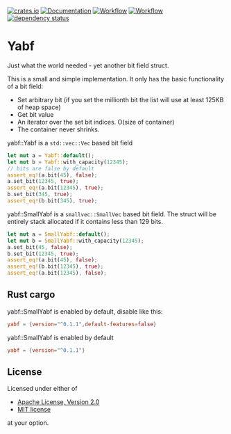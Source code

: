 [![crates.io](https://img.shields.io/crates/v/yabf.svg)](https://crates.io/crates/yabf)
[![Documentation](https://docs.rs/yabf/badge.svg)](https://docs.rs/yabf)
[![Workflow](https://github.com/eadf/yabf.rs/workflows/Rust/badge.svg)](https://github.com/eadf/yabf.rs/workflows/Rust/badge.svg)
[![Workflow](https://github.com/eadf/yabf.rs/workflows/Clippy/badge.svg)](https://github.com/eadf/yabf.rs/workflows/Clippy/badge.svg)
[![dependency status](https://deps.rs/crate/yabf/0.1.2/status.svg)](https://deps.rs/crate/yabf/0.1.2)

# Yabf
Just what the world needed - yet another bit field struct.

This is a small and simple implementation. It only has the basic functionality of a bit field:
 * Set arbitrary bit (if you set the millionth bit the list will use at least 125KB of heap space) 
 * Get bit value 
 * An iterator over the set bit indices. O(size of container)
 * The container never shrinks.

yabf::Yabf is a `std::vec::Vec` based bit field
```rust
let mut a = Yabf::default();
let mut b = Yabf::with_capacity(12345);
// bits are false by default
assert_eq!(a.bit(45), false);
a.set_bit(12345, true);
assert_eq!(a.bit(12345), true);
b.set_bit(345, true);
assert_eq!(b.bit(345), true);
```

yabf::SmallYabf is a `smallvec::SmallVec` based bit field. The struct will be entirely
stack allocated if it contains less than 129 bits.
```rust
let mut a = SmallYabf::default();
let mut b = SmallYabf::with_capacity(12345);
a.set_bit(45, false);
b.set_bit(12345, true);
assert_eq!(a.bit(45), false);
assert_eq!(b.bit(12345), true);
assert_eq!(a.bit(12345), false);
```

## Rust cargo
yabf::SmallYabf is enabled by default, disable like this:
```toml
yabf = {version="^0.1.1",default-features=false}
```
yabf::SmallYabf is enabled by default
```toml
yabf = {version="^0.1.1"}
```


## License

Licensed under either of

* [Apache License, Version 2.0](http://www.apache.org/licenses/LICENSE-2.0)
* [MIT license](http://opensource.org/licenses/MIT)

at your option.
